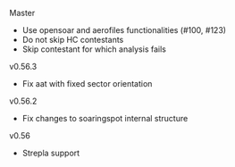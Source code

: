 Master
- Use opensoar and aerofiles functionalities (#100, #123)
- Do not skip HC contestants
- Skip contestant for which analysis fails

v0.56.3
- Fix aat with fixed sector orientation

v0.56.2
- Fix changes to soaringspot internal structure

v0.56
- Strepla support

